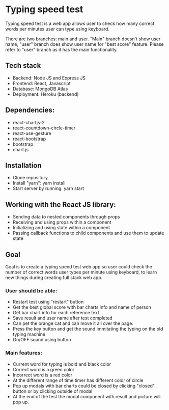 # Typing speed test

Typing speed test is a web app allows user to check how many correct words per minutes user can type using keyboard.

There are two branches: main and user. "Main" branch doesn't show user name, "user" branch does show user name for "best score" feature. Please refer to "user" branch as it has the main functionality. 

## Tech stack

* Backend: Node JS and Express JS
* Frontend: React, Javascript
* Database: MongoDB Atlas
* Deployment: Heroku (backend)

## Dependencies:

* react-chartjs-2
* react-countdown-circle-timer
* react-use-gesture
* react-bootstrap
* bootstrap
* chart.js

## Installation

* Clone repository
* Install "yarn": yarn install
* Start server by running: yarn start

## Working with the React JS library:

* Sending data to nested components through props
* Receiving and using props within a component
* Initializing and using state within a component
* Passing callback functions to child components and use them to update state

## Goal

Goal is to create a typing speed test web app so user could check the number of correct words user types per minute using keyboard, to learn new things during creating full stack web app.

### User should be able:

* Restart test using "restart" button
* Get the best global score with bar charts info and name of person
* Get bar chart info for each reference text
* Save result and user name after test completed
* Can pet the orange cat and can move it all over the page.
* Press the key button and get the sound immitating the typing on the old typing machine
* On/OFF sound using button

### Main features:

* Current word for typing is bold and black color
* Correct word is a green color
* Incorrect word is a red color
* At the different range of time timer has different color of circle
* Pop up modals with bar charts could be closed by clicking "closed" button or by clicking outside of modal
* At the end of the test the modal component with result and picture will pop up.
